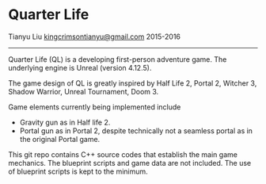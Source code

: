 # Quarter Life

Tianyu Liu
kingcrimsontianyu@gmail.com
2015-2016

------

Quarter Life (QL) is a developing first-person adventure game. The underlying engine is Unreal (version 4.12.5).

The game design of QL is greatly inspired by Half Life 2, Portal 2, Witcher 3, Shadow Warrior, Unreal Tournament, Doom 3.

Game elements currently being implemented include
+ Gravity gun as in Half life 2.
+ Portal gun as in Portal 2, despite technically not a seamless portal as in the original Portal game.

This git repo contains C++ source codes that establish the main game mechanics. The blueprint scripts and game data are not included. The use of blueprint scripts is kept to the minimum.
